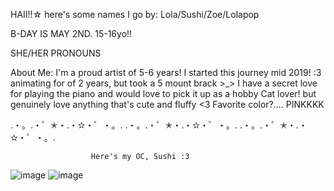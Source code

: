 

HAII!!☆
here's some names I go by:
Lola/Sushi/Zoe/Lolapop

B-DAY IS MAY 2ND. 15-16yo!!

SHE/HER PRONOUNS 

About Me:
I'm a proud artist of 5-6 years! I started this journey mid 2019! :3 
animating for of 2 years, but took a 5 mount brack >_>
I have a secret love for playing the piano and would love to pick it up as a hobby
Cat lover! but genuinely love anything that's cute and fluffy <3
Favorite color?.... PINKKKK

.・。.・゜✭・.・✫・゜・。.  .・。.・゜✭・.・✫・゜・。.  .・。.・゜✭・.・✫・゜・。.

                      Here's my OC, Sushi :3 
![image](https://github.com/user-attachments/assets/227f3b2f-f6da-44b6-a2f4-08b035d682b9)
![image](https://github.com/user-attachments/assets/659494bf-b251-41bf-a669-29dc0c5bc4e3)
